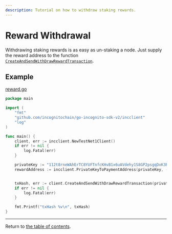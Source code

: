 ```yaml
---
description: Tutorial on how to withdraw staking rewards.
---
```

# Reward Withdrawal
Withdrawing staking rewards is as easy as un-staking a node. Just supply the reward address to the function [`CreateAndSendWithDrawRewardTransaction`](../../../incclient/staking.go).

## Example
[reward.go](../../code/staking/reward/reward.go)

```go
package main

import (
	"fmt"
	"github.com/incognitochain/go-incognito-sdk-v2/incclient"
	"log"
)

func main() {
	client, err := incclient.NewTestNet1Client()
	if err != nil {
		log.Fatal(err)
	}

	privateKey := "112t8rneWAhErTC8YUFTnfcKHvB1x6uAVdehy1S8GP2psgqDxK3RHouUcd69fz88oAL9XuMyQ8mBY5FmmGJdcyrpwXjWBXRpoWwgJXjsxi4j"
	rewardAddress := incclient.PrivateKeyToPaymentAddress(privateKey, -1)


	txHash, err := client.CreateAndSendWithDrawRewardTransaction(privateKey, rewardAddress)
	if err != nil {
		log.Fatal(err)
	}

	fmt.Printf("txHash %v\n", txHash)
}

```
---
Return to [the table of contents](../../../README.md).
